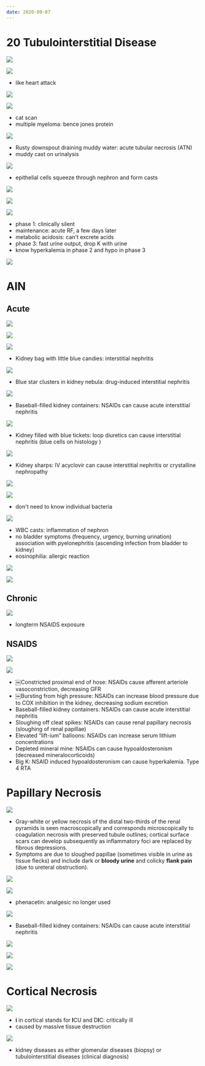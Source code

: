 ```yaml
---
date: 2020-09-07
---
```


# 20 Tubulointerstitial Disease

<!-- ATN classic presentation, causes -->

![](https://photos.thisispiggy.com/file/wikiFiles/qdwZeZe.jpg)

![](https://photos.thisispiggy.com/file/wikiFiles/t35ZAhW.jpg)

- like heart attack

![](https://photos.thisispiggy.com/file/wikiFiles/V0g5u6v.jpg)

![](https://photos.thisispiggy.com/file/wikiFiles/9cT2vui.jpg)

- cat scan
- multiple myeloma: bence jones protein

![](https://photos.thisispiggy.com/file/wikiFiles/KwE73c3.jpg)

- Rusty downspout draining muddy water: acute tubular necrosis (ATN)
- muddy cast on urinalysis

<!-- ATN pathogenesis, location, GFR, BUN, Cr, phases, prognosis -->

![](https://photos.thisispiggy.com/file/wikiFiles/McZCOid.jpg)

- epithelial cells squeeze through nephron and form casts

![](https://photos.thisispiggy.com/file/wikiFiles/1khnwVM.jpg)

![](https://photos.thisispiggy.com/file/wikiFiles/eJwHU3G.jpg)

![](https://photos.thisispiggy.com/file/wikiFiles/hbasvKw.jpg)

- phase 1: clinically silent
- maintenance: acute RF, a few days later
- metabolic acidosis: can't excrete acids
- phase 3: fast urine output, drop K with urine
- know hyperkalemia in phase 2 and hypo in phase 3

![](https://photos.thisispiggy.com/file/wikiFiles/qDDoEAf.jpg)

# AIN

## Acute

<!-- AIN pathogenesis, causes -->

![](https://photos.thisispiggy.com/file/wikiFiles/5Djmi04.jpg)

![](https://photos.thisispiggy.com/file/wikiFiles/45vjjYM.jpg)

![](https://photos.thisispiggy.com/file/wikiFiles/5XGsQLW.jpg)

- Kidney bag with little blue candies: interstitial nephritis

![](https://photos.thisispiggy.com/file/wikiFiles/Nwl1B2W.jpg)

- Blue star clusters in kidney nebula: drug-induced interstitial nephritis

![](https://i.imgur.com/t7MSOYP.jpg)

- Baseball-filled kidney containers: NSAIDs can cause acute interstitial nephritis

![](https://photos.thisispiggy.com/file/wikiFiles/ZnQFgok.jpg)

- Kidney filled with blue tickets: loop diuretics can cause interstitial nephritis (blue cells on histology )

![](https://photos.thisispiggy.com/file/wikiFiles/9k1f0Xc.jpg)

- Kidney sharps: IV acyclovir can cause interstitial nephritis or crystalline nephropathy

![](https://photos.thisispiggy.com/file/wikiFiles/MGtr5IG.jpg)

![](https://photos.thisispiggy.com/file/wikiFiles/s0wraCR.jpg)

- don't need to know individual bacteria

<!-- AIN classic findings, presentation, prognosis -->

![](https://photos.thisispiggy.com/file/wikiFiles/H0NATug.jpg)

- WBC casts: inflammation of nephron
- no bladder symptoms (frequency, urgency, burning urination) association with pyelonephritis (ascending infection from bladder to kidney)
- eosinophilia: allergic reaction

![](https://photos.thisispiggy.com/file/wikiFiles/FcO1fMD.jpg)

![](https://photos.thisispiggy.com/file/wikiFiles/yLh1lxu.jpg)

## Chronic

<!-- chronic interstitial nephritis cause, symptoms, case -->

![](https://photos.thisispiggy.com/file/wikiFiles/tmXnyTK.jpg)

- longterm NSAIDS exposure

## NSAIDS

<!-- NSAIDS renal SE -->

![](https://photos.thisispiggy.com/file/wikiFiles/NWB1KaJ.jpg)

![](https://i.imgur.com/t7MSOYP.jpg)

- ￼Constricted proximal end of hose: NSAIDs cause afferent arteriole vasoconstriction, decreasing GFR
- ￼Bursting from high pressure: NSAIDs can increase blood pressure due to COX inhibition in the kidney, decreasing sodium excretion
- Baseball-filled kidney containers: NSAIDs can cause acute interstitial nephritis
- Sloughing off cleat spikes: NSAIDs can cause renal papillary necrosis (sloughing of renal papillae)
- Elevated “lift-ium” balloons: NSAIDs can increase serum lithium concentrations
- Depleted mineral mine: NSAIDs can cause hypoaldosteronism (decreased mineralocorticoids)
- Big K: NSAID induced hypoaldosteronism can cause hyperkalemia. Type 4 RTA

# Papillary Necrosis

<!-- Papillary necrosis is, symptoms, causes -->

![](https://photos.thisispiggy.com/file/wikiFiles/8arMwkn.jpg)

- Gray-white or yellow necrosis of the distal two-thirds of the renal pyramids is seen macroscopically and corresponds microscopically to coagulation necrosis with preserved tubule outlines; cortical surface scars can develop subsequently as inflammatory foci are replaced by fibrous depressions.
- Symptoms are due to sloughed papillae (sometimes visible in urine as tissue flecks) and include dark or **bloody urine** and colicky **flank pain** (due to ureteral obstruction).

![](https://photos.thisispiggy.com/file/wikiFiles/sUlzTQs.jpg)

![](https://photos.thisispiggy.com/file/wikiFiles/nkKeses.jpg)

- phenacetin: analgesic no longer used

![](https://i.imgur.com/t7MSOYP.jpg)

- Baseball-filled kidney containers: NSAIDs can cause acute interstitial nephritis

![](https://photos.thisispiggy.com/file/wikiFiles/tpJWJ7Y.jpg)

![](https://photos.thisispiggy.com/file/wikiFiles/hcjgNIB.jpg)

![](https://photos.thisispiggy.com/file/wikiFiles/oM1GIPS.jpg)

# Cortical Necrosis

<!-- cortical necrosis is, causes, symptoms -->

![](https://photos.thisispiggy.com/file/wikiFiles/HVsPUAn.jpg)

- **i** in cortical stands for **I**CU and D**I**C: critically ill
- caused by massive tissue destruction

<!-- tubulointerstitial disorders include -->

![](https://photos.thisispiggy.com/file/wikiFiles/iFCod1m.jpg)

- kidney diseases as either glomerular diseases (biopsy) or tubulointerstitial diseases (clinical diagnosis)

#
